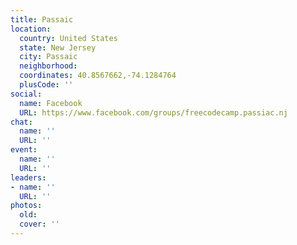 ```yaml
---
title: Passaic
location:
  country: United States
  state: New Jersey
  city: Passaic
  neighborhood: 
  coordinates: 40.8567662,-74.1284764
  plusCode: ''
social:
  name: Facebook
  URL: https://www.facebook.com/groups/freecodecamp.passiac.nj
chat:
  name: ''
  URL: ''
event:
  name: ''
  URL: ''
leaders:
- name: ''
  URL: ''
photos:
  old: 
  cover: ''
---
```

